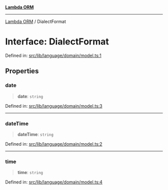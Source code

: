 [**Lambda ORM**](../README.md)

***

[Lambda ORM](../README.md) / DialectFormat

# Interface: DialectFormat

Defined in: [src/lib/language/domain/model.ts:1](https://github.com/lambda-orm/lambdaorm/blob/3651733ea30a9b22e5794fe9b49a401b0588ef00/src/lib/language/domain/model.ts#L1)

## Properties

### date

> **date**: `string`

Defined in: [src/lib/language/domain/model.ts:3](https://github.com/lambda-orm/lambdaorm/blob/3651733ea30a9b22e5794fe9b49a401b0588ef00/src/lib/language/domain/model.ts#L3)

***

### dateTime

> **dateTime**: `string`

Defined in: [src/lib/language/domain/model.ts:2](https://github.com/lambda-orm/lambdaorm/blob/3651733ea30a9b22e5794fe9b49a401b0588ef00/src/lib/language/domain/model.ts#L2)

***

### time

> **time**: `string`

Defined in: [src/lib/language/domain/model.ts:4](https://github.com/lambda-orm/lambdaorm/blob/3651733ea30a9b22e5794fe9b49a401b0588ef00/src/lib/language/domain/model.ts#L4)
